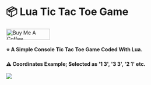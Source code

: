 <h1>📦 Lua Tic Tac Toe Game</h1>
<a href="https://www.buymeacoffee.com/beykant" target="_blank"><img src="https://cdn.buymeacoffee.com/buttons/v2/default-yellow.png" width="120px" height="30px" alt="Buy Me A Coffee"></a>
<br> </br>
<b>⭐ A Simple Console Tic Tac Toe Game Coded With Lua.</b>
<br> </br>
<b>⚠️ Coordinates Example; Selected as '1 3', '3 3', '2 1' etc.</b>
<br> </br>
<img src="https://cdn.discordapp.com/attachments/950167988127006821/1115972045847662652/2023-06-07_14-53-59.png">
